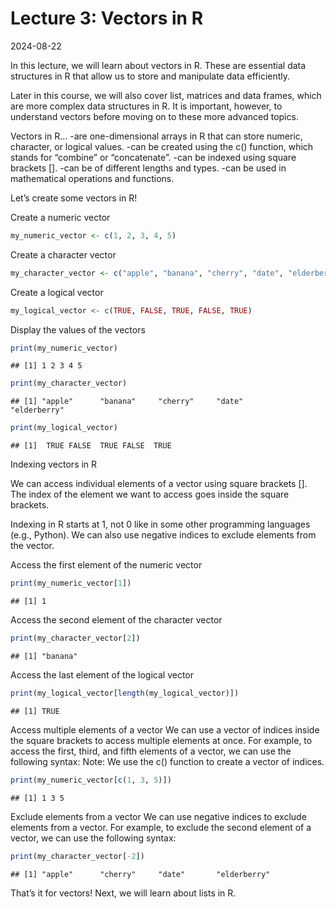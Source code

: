 Lecture 3: Vectors in R
================
2024-08-22

In this lecture, we will learn about vectors in R. These are essential
data structures in R that allow us to store and manipulate data
efficiently.

Later in this course, we will also cover list, matrices and data frames,
which are more complex data structures in R. It is important, however,
to understand vectors before moving on to these more advanced topics.

Vectors in R… -are one-dimensional arrays in R that can store numeric,
character, or logical values. -can be created using the c() function,
which stands for “combine” or “concatenate”. -can be indexed using
square brackets \[\]. -can be of different lengths and types. -can be
used in mathematical operations and functions.

Let’s create some vectors in R!

Create a numeric vector

``` r
my_numeric_vector <- c(1, 2, 3, 4, 5)
```

Create a character vector

``` r
my_character_vector <- c("apple", "banana", "cherry", "date", "elderberry")
```

Create a logical vector

``` r
my_logical_vector <- c(TRUE, FALSE, TRUE, FALSE, TRUE)
```

Display the values of the vectors

``` r
print(my_numeric_vector)
```

    ## [1] 1 2 3 4 5

``` r
print(my_character_vector)
```

    ## [1] "apple"      "banana"     "cherry"     "date"       "elderberry"

``` r
print(my_logical_vector)
```

    ## [1]  TRUE FALSE  TRUE FALSE  TRUE

Indexing vectors in R

We can access individual elements of a vector using square brackets
\[\]. The index of the element we want to access goes inside the square
brackets.

Indexing in R starts at 1, not 0 like in some other programming
languages (e.g., Python). We can also use negative indices to exclude
elements from the vector.

Access the first element of the numeric vector

``` r
print(my_numeric_vector[1])
```

    ## [1] 1

Access the second element of the character vector

``` r
print(my_character_vector[2])
```

    ## [1] "banana"

Access the last element of the logical vector

``` r
print(my_logical_vector[length(my_logical_vector)])
```

    ## [1] TRUE

Access multiple elements of a vector We can use a vector of indices
inside the square brackets to access multiple elements at once. For
example, to access the first, third, and fifth elements of a vector, we
can use the following syntax: Note: We use the c() function to create a
vector of indices.

``` r
print(my_numeric_vector[c(1, 3, 5)])
```

    ## [1] 1 3 5

Exclude elements from a vector We can use negative indices to exclude
elements from a vector. For example, to exclude the second element of a
vector, we can use the following syntax:

``` r
print(my_character_vector[-2])
```

    ## [1] "apple"      "cherry"     "date"       "elderberry"

That’s it for vectors! Next, we will learn about lists in R.
